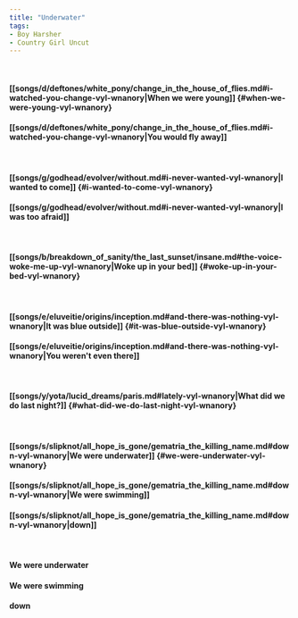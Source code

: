 ```yaml
---
title: "Underwater"
tags:
- Boy Harsher
- Country Girl Uncut
---
```

&nbsp;
#### [[songs/d/deftones/white_pony/change_in_the_house_of_flies.md#i-watched-you-change-vyl-wnanory|When we were young]] {#when-we-were-young-vyl-wnanory}
#### [[songs/d/deftones/white_pony/change_in_the_house_of_flies.md#i-watched-you-change-vyl-wnanory|You would fly away]]
&nbsp;
#### [[songs/g/godhead/evolver/without.md#i-never-wanted-vyl-wnanory|I wanted to come]] {#i-wanted-to-come-vyl-wnanory}
#### [[songs/g/godhead/evolver/without.md#i-never-wanted-vyl-wnanory|I was too afraid]]
&nbsp;
#### [[songs/b/breakdown_of_sanity/the_last_sunset/insane.md#the-voice-woke-me-up-vyl-wnanory|Woke up in your bed]] {#woke-up-in-your-bed-vyl-wnanory}
&nbsp;
#### [[songs/e/eluveitie/origins/inception.md#and-there-was-nothing-vyl-wnanory|It was blue outside]] {#it-was-blue-outside-vyl-wnanory}
#### [[songs/e/eluveitie/origins/inception.md#and-there-was-nothing-vyl-wnanory|You weren't even there]]
&nbsp;
#### [[songs/y/yota/lucid_dreams/paris.md#lately-vyl-wnanory|What did we do last night?]] {#what-did-we-do-last-night-vyl-wnanory}
&nbsp;
#### [[songs/s/slipknot/all_hope_is_gone/gematria_the_killing_name.md#down-vyl-wnanory|We were underwater]] {#we-were-underwater-vyl-wnanory}
#### [[songs/s/slipknot/all_hope_is_gone/gematria_the_killing_name.md#down-vyl-wnanory|We were swimming]]
#### [[songs/s/slipknot/all_hope_is_gone/gematria_the_killing_name.md#down-vyl-wnanory|down]]
&nbsp;
#### We were underwater
#### We were swimming
#### down
